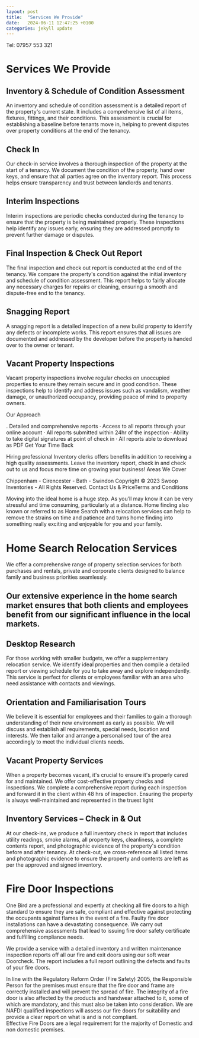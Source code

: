 ```yaml
---
layout: post
title:  "Services We Provide"
date:   2024-06-11 12:47:25 +0100
categories: jekyll update
---
```

Tel: 07957 553 321

# Services We Provide

## Inventory & Schedule of Condition Assessment
An inventory and schedule of condition assessment is a detailed report of the property's current state. It includes a comprehensive list of all items, fixtures, fittings, and their conditions. This assessment is crucial for establishing a baseline before tenants move in, helping to prevent disputes over property conditions at the end of the tenancy.

## Check In
Our check-in service involves a thorough inspection of the property at the start of a tenancy. We document the condition of the property, hand over keys, and ensure that all parties agree on the inventory report. This process helps ensure transparency and trust between landlords and tenants.

## Interim Inspections
Interim inspections are periodic checks conducted during the tenancy to ensure that the property is being maintained properly. These inspections help identify any issues early, ensuring they are addressed promptly to prevent further damage or disputes.

## Final Inspection & Check Out Report
The final inspection and check out report is conducted at the end of the tenancy. We compare the property's condition against the initial inventory and schedule of condition assessment. This report helps to fairly allocate any necessary charges for repairs or cleaning, ensuring a smooth and dispute-free end to the tenancy.

## Snagging Report
A snagging report is a detailed inspection of a new build property to identify any defects or incomplete works. This report ensures that all issues are documented and addressed by the developer before the property is handed over to the owner or tenant.

## Vacant Property Inspections
Vacant property inspections involve regular checks on unoccupied properties to ensure they remain secure and in good condition. These inspections help to identify and address issues such as vandalism, weather damage, or unauthorized occupancy, providing peace of mind to property owners.


Our Approach

. Detailed and comprehensive reports 
· Access to all reports through your online account 
· All reports submitted within 24hr of the inspection
· Ability to take digital signatures at point of check in 
· All reports able to download as PDF 
Get Your Time Back

Hiring professional Inventory clerks offers benefits in addition to receiving a high quality assessments. Leave the  inventory report, check in and check out to us and focus more time on growing your business! 
Areas We Cover

Chippenham - Cirencester - Bath - Swindon 
Copyright © 2023 Swoop Inventories - All Rights Reserved.
Contact Us & PriceTerms and Conditions


Moving into the ideal home is a huge step. As you’ll may know it can be very stressful and time consuming, particularly at a distance.  Home finding also known or referred to as Home Search with a relocation services can help to remove the strains on time and patience and turns home finding into something really exciting and enjoyable for you and your family.  

# Home Search Relocation Services 

We offer a comprehensive range of property selection services for both purchases and rentals, private and corporate clients designed to balance family and business priorities seamlessly.

## Our extensive experience in the home search market ensures that both clients and employees benefit from our significant influence in the local markets.


## Desktop Research 
For those working with smaller budgets, we offer a supplementary relocation service. We identify ideal properties and then compile a detailed report or viewing schedule for you to take away and explore independently. This service is perfect for clients or employees familiar with an area who need assistance with contacts and viewings.

## Orientation and Familiarisation Tours 
We believe it is essential for employees and their families to gain a thorough understanding of their new environment as early as possible. We will discuss and establish all requirements, special needs, location and interests. We then tailor and arrange a personalised tour of the area accordingly to meet the individual clients needs. 

## Vacant Property Services 
When a property becomes vacant, it's crucial to ensure it's properly cared for and maintained. We offer cost-effective property checks and inspections. We complete a comprehensive report during each inspection and forward it in the client within 48 hrs of inspection. Ensuring the property is always well-maintained and represented in the truest light 


## Inventory Services – Check in & Out 
At our check-ins, we produce a full inventory check in report that includes utility readings, smoke alarms, all property keys, cleanliness, a complete contents report, and photographic evidence of the property's condition before and after tenancy. At check-out, we cross-reference all listed items and photographic evidence to ensure the property and contents are left as per the approved and signed inventory.


# Fire Door Inspections 

One Bird are a professional and expertly at checking all fire doors to a high standard to ensure they are safe, compliant and effective against protecting the occupants against flames in the event of a fire.  Faulty fire door installations can have a devastating consequence.  We carry out comprehensive assessments that lead to issuing fire door safety certificate and fulfilling compliance needs. 

We provide a service with a detailed inventory and written maintenance inspection reports off all our fire and exit doors using our soft wear Doorcheck.  The report includes a full report outlining the defects and faults of your fire doors.   

In line with the Regulatory Reform Order (Fire Safety) 2005, the Responsible Person for the premises must ensure that the fire door and frame are correctly installed and will prevent the spread of fire.  The integrity of a fire door is also affected by the products and handwear attached to it, some of which are mandatory, and this must also be taken into consideration.  We are NAFDI qualified inspections will assess our fire doors for suitability and provide a clear report on what is and is not compliant.  
Effective Fire Doors are a legal requirement for the majority of Domestic and non domestic premises.  

